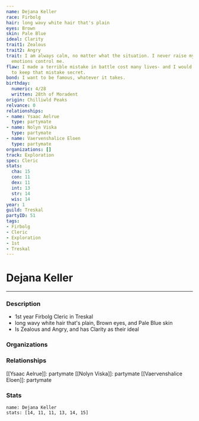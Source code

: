 ```yaml
---
name: Dejana Keller
race: Firbolg
hair: long wavy white hair that's plain
eyes: Brown
skin: Pale Blue
ideal: Clarity
trait1: Zealous
trait2: Angry
trait: I am always calm, no matter what the situation. I never raise my voice or let
  emotions control me.
flaw: I made a terrible mistake in battle cost many lives- and I would do anything
  to keep that mistake secret.
bond: I want to be famous, whatever it takes.
birthday:
  numeric: 4/28
  written: 28th of Moradent
origin: Chilliwld Peaks
relvance: 0
relationships:
- name: Ysaac Aelrue
  type: partymate
- name: Nolyn Viska
  type: partymate
- name: Vaervenshalice Eloen
  type: partymate
organizations: []
track: Exploration
spec: Cleric
stats:
  cha: 15
  con: 11
  dex: 11
  int: 13
  str: 14
  wis: 14
year: 1
guild: Treskal
partyID: 51
tags:
- Firbolg
- Cleric
- Exploration
- 1st
- Treskal
---
```

# Dejana Keller
---
### Description
- 1st year Firbolg Cleric in Treskal
- long wavy white hair that's plain, Brown eyes, and Pale Blue skin
- Is Zealous and Angry, and has Clarity as their ideal

### Organizations
### Relationships
[[Ysaac Aelrue]]: partymate
[[Nolyn Viska]]: partymate
[[Vaervenshalice Eloen]]: partymate
### Stats
```statblock
name: Dejana Keller
stats: [14, 11, 11, 13, 14, 15]
```